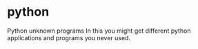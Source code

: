 # python
Python unknown programs
In this you might get different python applications and programs you never used.
